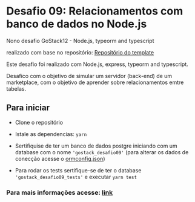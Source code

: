 # Desafio 09: Relacionamentos com banco de dados no Node.js

Nono desafio GoStack12 - Node.js, typeorm and typescript

realizado com base no repositório: [Repositório do template](https://github.com/Rocketseat/gostack-template-typeorm-relations)

Este desafio foi realizado com Node.js, express, typeorm and typescript.

Desafico com o objetivo de simular um servidor (back-end) de um marketplace, com o objetivo de aprender sobre relacionamentos emtre tabelas.

## Para iniciar
- Clone o repositório
- Istale as dependencias: ``yarn``
- Sertifiquise de ter um banco de dados postgre iniciando com um database com o nome ``'gostack_desafio09'`` (para alterar os dados de conecção acesse o [ormconfig.json](ormconfig.json))

- Para rodar os tests sertifique-se de ter o database ``'gostack_desafio09_tests'`` e executar ``yarn test``

### Para mais informações acesse: [link](https://github.com/Rocketseat/bootcamp-gostack-desafios/tree/master/desafio-database-relations)



